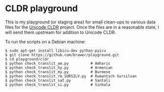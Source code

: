 CLDR playground
===============

This is my playground (or staging area) for small clean-ups to various
data files for the [Unicode CLDR](http://cldr.unicode.org/) project.
Once the files are in a reasonable state, I will send them upstream
for addition to Unicode CLDR.

To run the scripts on a Debian machine:

    $ sudo apt-get install libicu-dev python-pyicu
    $ git clone https://github.com/brawer/playground.git
    $ cd playground/cldr
    $ python check_translit_am.py          # Amharic
    $ python check_translit_hy.py          # Armenian
    $ python check_translit_my.py          # Burmese
    $ python check_translit_rm_SURSILV.py  # Rumantsch Sursilvan
    $ python check_translit_sat.py         # Santali
    $ python check_translit_si.py          # Sinhala
